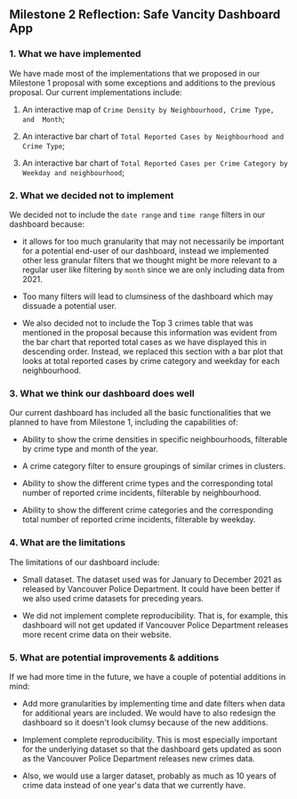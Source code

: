 ## Milestone 2 Reflection: Safe Vancity Dashboard App

### 1. What we have implemented

We have made most of the implementations that we proposed in our Milestone 1 proposal with some exceptions and additions to the previous proposal. Our current implementations include:

1. An interactive map of `Crime Density by Neighbourhood, Crime Type, and  Month`;

2. An interactive bar chart of `Total Reported Cases by Neighbourhood and Crime Type`;

3. An interactive bar chart of `Total Reported Cases per Crime Category by Weekday and neighbourhood`;

### 2. What we decided not to implement

We decided not to include the `date range` and `time range` filters in our dashboard because:

* it allows for too much granularity that may not necessarily be important for a potential end-user of our dashboard, instead we implemented other less granular filters that we thought might be more relevant to a regular user like filtering by `month` since we are only including data from 2021.  

* Too many filters will lead to clumsiness of the dashboard which may dissuade a potential user.  

* We also decided not to include the Top 3 crimes table that was mentioned in the proposal because this information was evident from the bar chart that reported total cases as we have displayed this in descending order. Instead, we replaced this section with a bar plot that looks at total reported cases by crime category and weekday for each neighbourhood.  

### 3. What we think our dashboard does well

Our current dashboard has included all the basic functionalities that we planned to have from Milestone 1, including the capabilities of:

* Ability to show the crime densities in specific neighbourhoods, filterable by crime type and month of the year.  

* A crime category filter to ensure groupings of similar crimes in clusters.  

* Ability to show the different crime types and the corresponding total number of reported crime incidents, filterable by neighbourhood.  

* Ability to show the different crime categories and the corresponding total number of reported crime incidents, filterable by weekday.  

### 4. What are the limitations

The limitations of our dashboard include:

* Small dataset. The dataset used was for January to December 2021 as released by Vancouver Police Department. It could have been better if we also used crime datasets for preceding years.
  
* We did not implement complete reproducibility. That is, for example, this dashboard will not get updated if Vancouver Police Department releases more recent crime data on their website.

### 5. What are potential improvements & additions

If we had more time in the future, we have a couple of potential additions in mind:

* Add more granularities by implementing time and date filters when data for additional years are included. We would have to also redesign the dashboard so it doesn't look clumsy because of the new additions.

* Implement complete reproducibility. This is most especially important for the underlying dataset so that the dashboard gets updated as soon as the Vancouver Police Department releases new crimes data.

* Also, we would use a larger dataset, probably as much as 10 years of crime data instead of one year's data that we currently have.
